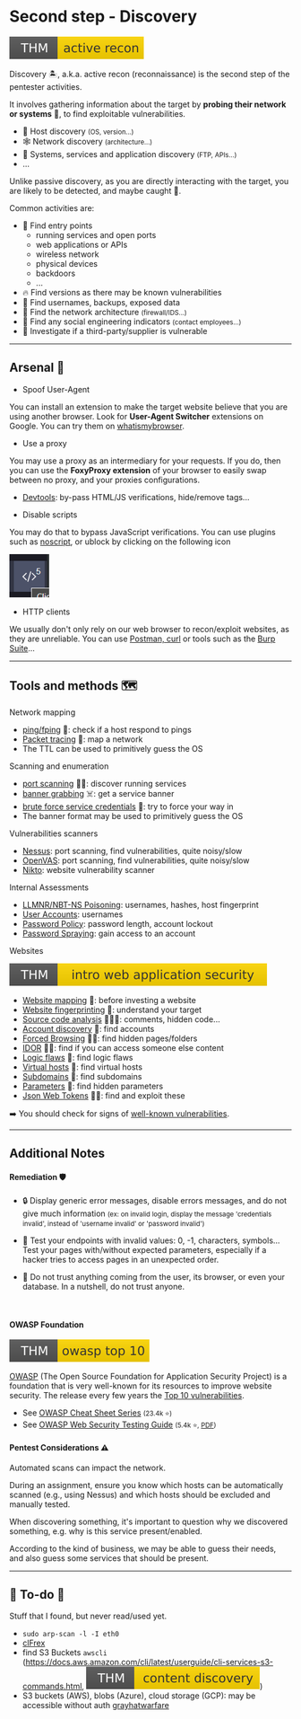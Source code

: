 # Second step - Discovery

[![activerecon](../../_badges/thm/activerecon.svg)](https://tryhackme.com/room/activerecon)

<div class="row row-cols-lg-2"><div>

Discovery 🏝️, a.k.a. active recon (reconnaissance) is the second step of the pentester activities.

It involves gathering information about the target by **probing their network or systems** 🛶️, to find exploitable vulnerabilities.

* 🎯 Host discovery <small>(OS, version...)</small>
* 🕸️ Network discovery <small>(architecture...)</small>
* 🧭 Systems, services and application discovery <small>(FTP, APIs...)</small>
* ...

Unlike passive discovery, as you are directly interacting with the target, you are likely to be detected, and maybe caught 🚓.
</div><div>

Common activities are:

* 🚪 Find entry points
  * running services and open ports
  * web applications or APIs
  * wireless network
  * physical devices
  * backdoors
  * ...
* 🔥 Find versions as there may be known vulnerabilities
* 🔑 Find usernames, backups, exposed data
* 🥅 Find the network architecture <small>(firewall/IDS...)</small>
* 💃 Find any social engineering indicators <small>(contact employees...)</small>
* 🌿 Investigate if a third-party/supplier is vulnerable
</div></div>

<hr class="sep-both">

## Arsenal 🌱

<div class="row row-cols-lg-2"><div>

* Spoof User-Agent

You can install an extension to make the target website believe that you are using another browser. Look for **User-Agent Switcher** extensions on Google. You can try them on [whatismybrowser](https://www.whatismybrowser.com/).

* Use a proxy

You may use a proxy as an intermediary for your requests. If you do, then you can use the **FoxyProxy extension** of your browser to easily swap between no proxy, and your proxies configurations.

* [Devtools](/programming-languages/web/_general/index.md#-developer-tools-devtools-): by-pass HTML/JS verifications, hide/remove tags...
</div><div>

* Disable scripts

You may do that to bypass JavaScript verifications. You can use plugins such as [noscript](https://noscript.net/), or ublock by clicking on the following icon

![ublock_disable_scripts](_images/ublock_disable_scripts.png)

* HTTP clients

We usually don't only rely on our web browser to recon/exploit websites, as they are unreliable. You can use [Postman, curl](/programming-languages/others/apis/_general/index.md#query-an-api) or tools such as the [Burp Suite](/cybersecurity/red-team/tools/utilities/proxies/burp/index.md)...

</div></div>

<hr class="sep-both">

## Tools and methods 🗺️

<div class="row row-cols-lg-2"><div>

Network mapping

* [ping/fping](/cybersecurity/red-team/s2.discovery/techniques/network/ping.md) 🥅: check if a host respond to pings
* [Packet tracing](/cybersecurity/red-team/s2.discovery/techniques/network/trace.md) 🥅: map a network
* The TTL can be used to primitively guess the OS

Scanning and enumeration

* [port scanning](/cybersecurity/red-team/s2.discovery/techniques/network/port_scanning.md) 🚪🔥: discover running services
* [banner grabbing](/cybersecurity/red-team/s2.discovery/techniques/network/banner_grabbing.md) ☠️: get a service banner
* [brute force service credentials](/cybersecurity/red-team/s2.discovery/techniques/network/auth.md) 🚪: try to force your way in
* The banner format may be used to primitively guess the OS

Vulnerabilities scanners

* [Nessus](/cybersecurity/red-team/tools/scanners/vulns/nessus.md): port scanning, find vulnerabilities, quite noisy/slow
* [OpenVAS](/cybersecurity/red-team/tools/scanners/vulns/openvas.md): port scanning, find vulnerabilities, quite noisy/slow
* [Nikto](/cybersecurity/red-team/tools/scanners/web/nikto.md): website vulnerability scanner

Internal Assessments

* [LLMNR/NBT-NS Poisoning](/cybersecurity/red-team/s2.discovery/techniques/network/poisoning.md): usernames, hashes, host fingerprint
* [User Accounts](/cybersecurity/red-team/s2.discovery/techniques/internal/find_usernames.md): usernames
* [Password Policy](/cybersecurity/red-team/s2.discovery/techniques/passwords/policy.md): password length, account lockout
* [Password Spraying](/cybersecurity/red-team/s2.discovery/techniques/passwords/spraying.md): gain access to an account
</div><div>

Websites

[![introwebapplicationsecurity](../../_badges/thm/introwebapplicationsecurity.svg)](https://tryhackme.com/room/introwebapplicationsecurity)

* [Website mapping](/cybersecurity/red-team/s2.discovery/techniques/websites/mapping.md) 🧭: before investing a website
* [Website fingerprinting](/cybersecurity/red-team/s2.discovery/techniques/websites/fingerprint.md) 🧭: understand your target
* [Source code analysis](/cybersecurity/red-team/s2.discovery/techniques/websites/sanalysis.md) 🚪🔥🔑: comments, hidden code...
* [Account discovery](/cybersecurity/red-team/s2.discovery/techniques/websites/account.md) 🔑: find accounts
* [Forced Browsing](/cybersecurity/red-team/s2.discovery/techniques/websites/forced_browsing.md) 🚪🔑: find hidden pages/folders
* [IDOR](/cybersecurity/red-team/s2.discovery/techniques/websites/idor.md) 🚪🔑: find if you can access someone else content
* [Logic flaws](/cybersecurity/red-team/s2.discovery/techniques/websites/logic_flaws.md) 🚪: find logic flaws
* [Virtual hosts](/cybersecurity/red-team/s2.discovery/techniques/websites/vhosts.md) 🚪: find virtual hosts
* [Subdomains](/cybersecurity/red-team/s2.discovery/techniques/websites/subdomains.md) 🚪: find subdomains
* [Parameters](/cybersecurity/red-team/s2.discovery/techniques/websites/parameters.md) 🚪: find hidden parameters
* [Json Web Tokens](/cybersecurity/red-team/s2.discovery/techniques/passwords/jwt.md) 🚪🔑: find and exploit these

➡️ You should check for signs of [well-known vulnerabilities](/cybersecurity/red-team/s3.exploitation/index.md#common-vulnerabilities-).
</div></div>

<hr class="sep-both">

## Additional Notes

<div class="row row-cols-lg-2"><div>

#### Remediation 🛡️

<p></p>

* 🔒 Display generic error messages, disable errors messages, and do not give much information <small>(ex: on invalid login, display the message 'credentials invalid', instead of 'username invalid' or 'password invalid')</small>

* 🚧 Test your endpoints with invalid values: 0, -1, characters, symbols... Test your pages with/without expected parameters, especially if a hacker tries to access pages in an unexpected order.

* 🔫 Do not trust anything coming from the user, its browser, or even your database. In a nutshell, do not trust anyone.

<br>

#### OWASP Foundation

[![owasptop10](../../_badges/thm/owasptop10.svg)](https://tryhackme.com/room/owasptop10)

[OWASP](https://owasp.org/) (The Open Source Foundation for Application Security Project) is a foundation that is very well-known for its resources to improve website security. The release every few years the [Top 10 vulnerabilities](https://owasp.org/Top10/).

* See [OWASP Cheat Sheet Series](https://cheatsheetseries.owasp.org/) <small>(23.4k ⭐)</small>
* See [OWASP Web Security Testing Guide](https://owasp.org/www-project-web-security-testing-guide/) <small>(5.4k ⭐, [PDF](https://github.com/OWASP/wstg/releases/download/v4.2/wstg-v4.2.pdf))</small>

</div><div>

#### Pentest Considerations ⚠️

Automated scans can impact the network.

During an assignment, ensure you know which hosts can be automatically scanned (e.g., using Nessus) and which hosts should be excluded and manually tested.

When discovering something, it's important to question why we discovered something, e.g. why is this service present/enabled.

According to the kind of business, we may be able to guess their needs, and also guess some services that should be present.
</div></div>

<hr class="sep-both">

## 👻 To-do 👻

Stuff that I found, but never read/used yet.

<div class="row row-cols-lg-2"><div>

* `sudo arp-scan -l -I eth0`
* [clFrex](https://cifrex.org/)
* find S3 Buckets `awscli` (https://docs.aws.amazon.com/cli/latest/userguide/cli-services-s3-commands.html, [![contentdiscovery](../../_badges/thm/contentdiscovery.svg)](https://tryhackme.com/room/contentdiscovery))
* S3 buckets (AWS), blobs (Azure), cloud storage (GCP): may be accessible without auth [grayhatwarfare](https://buckets.grayhatwarfare.com/)
</div><div>
</div></div>